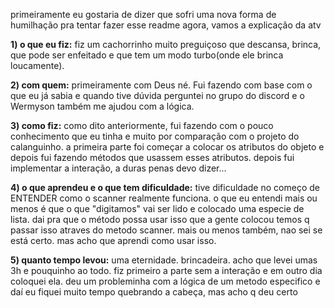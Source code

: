 primeiramente eu gostaria de dizer que sofri uma nova forma de humilhação pra tentar fazer esse readme
agora, vamos a explicação da atv

**1) o que eu fiz:**
fiz um cachorrinho muito preguiçoso que descansa, brinca, que pode ser enfeitado e que tem um modo turbo(onde ele brinca loucamente).

**2) com quem:**
primeiramente com Deus né. Fui fazendo com base com o que eu já sabia e quando tive dúvida perguntei no grupo do discord e o Wermyson também me ajudou com a lógica.

**3) como fiz:**
como dito anteriormente, fui fazendo com o pouco conhecimento que eu tinha e muito por comparação com o projeto do calanguinho. a primeira parte foi começar a colocar os atributos do objeto e depois fui fazendo métodos que usassem esses atributos. depois fui implementar a interação, a duras penas devo dizer...

**4) o que aprendeu e o que tem dificuldade:**
tive dificuldade no começo de ENTENDER como o scanner realmente funciona. o que eu entendi mais ou menos é que o que "digitamos" vai ser lido e colocado uma especie de lista. dai pra que o método possa usar isso que a gente colocou temos q passar isso atraves do metodo scanner. mais ou menos também, nao sei se está certo. mas acho que aprendi como usar isso. 

**5) quanto tempo levou:**
uma eternidade. brincadeira. acho que levei umas 3h e pouquinho ao todo. fiz primeiro a parte sem a interação e em outro dia coloquei ela. deu um probleminha com a lógica de um metodo especifico e daí eu fiquei muito tempo quebrando a cabeça, mas acho q deu certo
